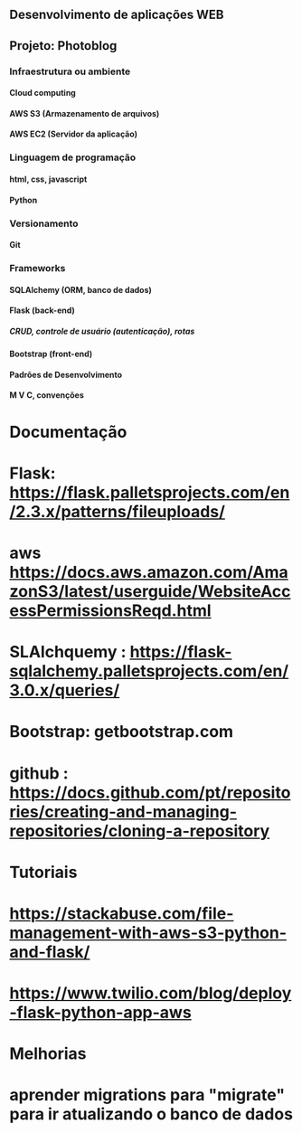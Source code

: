 ## Desenvolvimento de aplicações WEB
## Projeto: Photoblog
###    Infraestrutura ou ambiente
####       Cloud computing
####        AWS S3 (Armazenamento de arquivos)
####        AWS EC2 (Servidor da aplicação) 
###    Linguagem de programação
####        html, css, javascript
####        Python  
###    Versionamento
####        Git
###    Frameworks
####        SQLAlchemy (ORM, banco de dados)
####        Flask (back-end)
#####            CRUD, controle de usuário (autenticação), rotas
####        Bootstrap (front-end)
####    Padrões de Desenvolvimento
####    M V C, convenções
        
# Documentação
# Flask:  https://flask.palletsprojects.com/en/2.3.x/patterns/fileuploads/
# aws https://docs.aws.amazon.com/AmazonS3/latest/userguide/WebsiteAccessPermissionsReqd.html
# SLAlchquemy : https://flask-sqlalchemy.palletsprojects.com/en/3.0.x/queries/
# Bootstrap: getbootstrap.com
# github : https://docs.github.com/pt/repositories/creating-and-managing-repositories/cloning-a-repository


# Tutoriais
# https://stackabuse.com/file-management-with-aws-s3-python-and-flask/
# https://www.twilio.com/blog/deploy-flask-python-app-aws

# Melhorias
# aprender migrations para "migrate" para ir atualizando o banco de dados